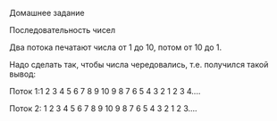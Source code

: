 Домашнее задание

Последовательность чисел

Два потока печатают числа от 1 до 10, потом от 10 до 1.

Надо сделать так, чтобы числа чередовались, т.е. получился такой вывод:

Поток 1:1 2 3 4 5 6 7 8 9 10 9 8 7 6 5 4 3 2 1 2 3 4....
 
Поток 2: 1 2 3 4 5 6 7 8 9 10 9 8 7 6 5 4 3 2 1 2 3....